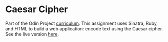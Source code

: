 # Caesar Cipher

Part of the Odin Project [curriculum](https://www.theodinproject.com/courses/ruby-on-rails). This assignment uses Sinatra, Ruby, and HTML to build a web application: encode text using the Caesar cipher. See the live version [here](https://immense-beach-68277.herokuapp.com).
